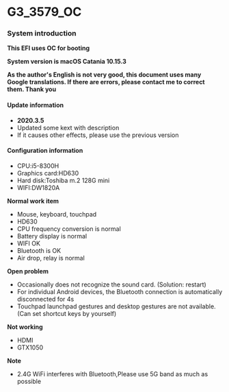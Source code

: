# G3_3579_OC

### System introduction

**This EFI uses OC for booting**

**System version is macOS Catania 10.15.3**

**As the author's English is not very good, this document uses many Google translations. If there are errors, please contact me to correct them. Thank you**

#### Update information
* **2020.3.5**
* Updated some kext with description
* If it causes other effects, please use the previous version


#### Configuration information

* CPU:i5-8300H
* Graphics card:HD630
* Hard disk:Toshiba m.2 128G mini
* WIFI:DW1820A

**Normal work item**

* Mouse, keyboard, touchpad
* HD630
* CPU frequency conversion is normal
* Battery display is normal
* WIFI OK
* Bluetooth is OK
* Air drop, relay is normal

**Open problem**

* Occasionally does not recognize the sound card. (Solution: restart)
* For individual Android devices, the Bluetooth connection is automatically disconnected for 4s
* Touchpad launchpad gestures and desktop gestures are not available. (Can set shortcut keys by yourself)

**Not working**

* HDMI
* GTX1050

**Note**

* 2.4G WiFi interferes with Bluetooth,Please use 5G band as much as possible